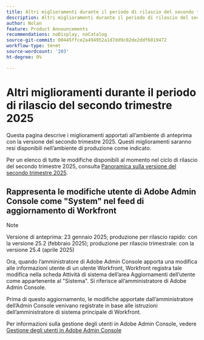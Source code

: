 ```yaml
---
title: Altri miglioramenti durante il periodo di rilascio del secondo trimestre 2025
description: Altri miglioramenti durante il periodo di rilascio del secondo trimestre 2025
author: Nolan
feature: Product Announcements
recommendations: noDisplay, noCatalog
source-git-commit: 00445ffce2a494952a1d7dd9c02de2ddf6019472
workflow-type: tm+mt
source-wordcount: '203'
ht-degree: 0%

---
```


# Altri miglioramenti durante il periodo di rilascio del secondo trimestre 2025

Questa pagina descrive i miglioramenti apportati all’ambiente di anteprima con la versione del secondo trimestre 2025. Questi miglioramenti saranno resi disponibili nell’ambiente di produzione come indicato.

Per un elenco di tutte le modifiche disponibili al momento nel ciclo di rilascio del secondo trimestre 2025, consulta [Panoramica sulla versione del secondo trimestre 2025](/help/quicksilver/product-announcements/product-releases/25-q2-release-activity/25-q2-release-overview.md).

## Rappresenta le modifiche utente di Adobe Admin Console come &quot;System&quot; nel feed di aggiornamento di Workfront

>[!NOTE]
>
>Versione di anteprima: 23 gennaio 2025; produzione per rilascio rapido: con la versione 25.2 (febbraio 2025); produzione per rilascio trimestrale: con la versione 25.4 (aprile 2025)

Ora, quando l’amministratore di Adobe Admin Console apporta una modifica alle informazioni utente di un utente Workfront, Workfront registra tale modifica nella scheda Attività di sistema dell’area Aggiornamenti dell’utente come appartenente al &quot;Sistema&quot;. Si riferisce all’amministratore di Adobe Admin Console.

Prima di questo aggiornamento, le modifiche apportate dall’amministratore dell’Admin Console venivano registrate in base alle istruzioni dell’amministratore di sistema principale di Workfront.

Per informazioni sulla gestione degli utenti in Adobe Admin Console, vedere [Gestione degli utenti in Adobe Admin Console](/help/quicksilver/administration-and-setup/add-users/create-and-manage-users/admin-console.md)

